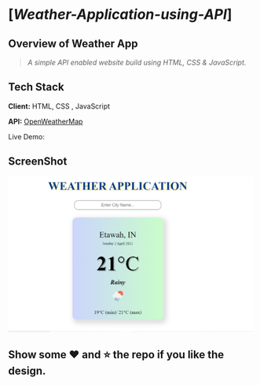 # [*_Weather-Application-using-API_*]

## Overview of Weather App

> _A simple API enabled website build using HTML, CSS & JavaScript._

## Tech Stack

**Client:** HTML, CSS , JavaScript

**API:** [OpenWeatherMap](https://openweathermap.org/)

  
Live Demo: 

## ScreenShot

<img src="https://github.com/khushi-purwar/Weather-Application-using-API/blob/master/ss.png" width="500">

## Show some :heart: and :star: the repo if you like the design.



